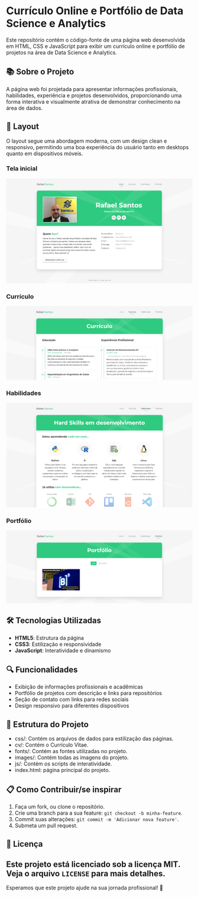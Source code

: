 # Currículo Online e Portfólio de Data Science e Analytics

Este repositório contém o código-fonte de uma página web desenvolvida em HTML, CSS e JavaScript para exibir um currículo online e portfólio de projetos na área de Data Science e Analytics.

## 📚 Sobre o Projeto

A página web foi projetada para apresentar informações profissionais, habilidades, experiência e projetos desenvolvidos, proporcionando uma forma interativa e visualmente atrativa de demonstrar conhecimento na área de dados.

## 🎨 Layout

O layout segue uma abordagem moderna, com um design clean e responsivo, permitindo uma boa experiência do usuário tanto em desktops quanto em dispositivos móveis.

### Tela inicial
![Ínicio](images/inicio.png "Tela de Ínicio")

### Currículo
![Currículo](images/curriculo.png "Educação e Experiência profissional")

### Habilidades
![Habilidades](images/habilidades.png "Ferramentas e bibliotecas")

### Portfólio
![Portfólio](images/portfolio.png "Projetos desenvolvidos e em andamento")

## 🛠️ Tecnologias Utilizadas

- **HTML5**: Estrutura da página
- **CSS3**: Estilização e responsividade
- **JavaScript**: Interatividade e dinamismo

## 🔍 Funcionalidades

- Exibição de informações profissionais e acadêmicas
- Portfólio de projetos com descrição e links para repositórios
- Seção de contato com links para redes sociais
- Design responsivo para diferentes dispositivos

## 📂 Estrutura do Projeto

- css/: Contém os arquivos de dados para estilização das páginas.
- cv/: Contém o Currículo Vitae.
- fonts/: Contém as fontes utilizadas no projeto.
- images/: Contém todas as imagens do projeto.
- js/: Contém os scripts de interatividade.
- index.html: página principal do projeto.

## 📋 Como Contribuir/se inspirar

1. Faça um fork, ou clone o repositório.  
2. Crie uma branch para a sua feature: `git checkout -b minha-feature`.  
3. Commit suas alterações: `git commit -m 'Adicionar nova feature'`.  
4. Submeta um pull request.  

## 📜 Licença

Este projeto está licenciado sob a licença MIT. Veja o arquivo `LICENSE` para mais detalhes.
---

Esperamos que este projeto ajude na sua jornada profissional! 🚀

